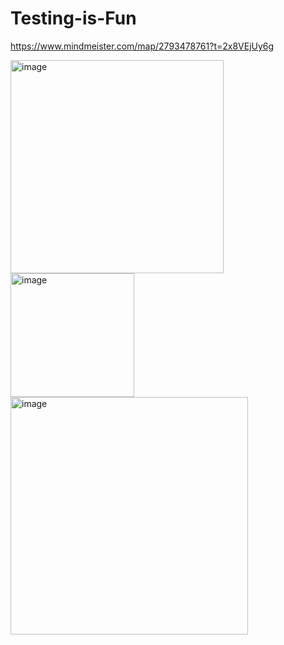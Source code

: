 # Testing-is-Fun
https://www.mindmeister.com/map/2793478761?t=2x8VEjUy6g

<img width="341" alt="image" src="https://github.com/AlyonkaNY/Testing-is-Fun/assets/134506592/5a624275-08f7-4ee2-b08b-c0683b5cfa0a">

<img width="198" alt="image" src="https://github.com/AlyonkaNY/Testing-is-Fun/assets/134506592/5402b369-c484-4a1f-86ce-d5c4592a835e">

<img width="380" alt="image" src="https://github.com/AlyonkaNY/Testing-is-Fun/assets/134506592/e61690b4-46ad-412f-8147-a00737607a23">



